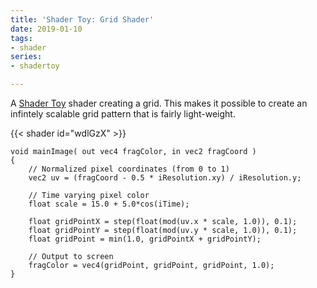 ```yaml
---
title: 'Shader Toy: Grid Shader'
date: 2019-01-10
tags:
- shader
series:
- shadertoy

---
```


A [Shader Toy](shadertoy.com) shader creating a grid. This makes it possible to create an infintely scalable grid pattern that is fairly light-weight.

{{< shader id="wdlGzX" >}}

```
void mainImage( out vec4 fragColor, in vec2 fragCoord )
{
    // Normalized pixel coordinates (from 0 to 1)
    vec2 uv = (fragCoord - 0.5 * iResolution.xy) / iResolution.y;

    // Time varying pixel color
    float scale = 15.0 + 5.0*cos(iTime);
    
    float gridPointX = step(float(mod(uv.x * scale, 1.0)), 0.1);
    float gridPointY = step(float(mod(uv.y * scale, 1.0)), 0.1);
    float gridPoint = min(1.0, gridPointX + gridPointY);

    // Output to screen
    fragColor = vec4(gridPoint, gridPoint, gridPoint, 1.0);
}
```